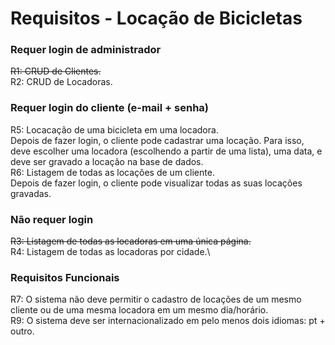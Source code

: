 # **Requisitos - Locação de Bicicletas**

### Requer login de administrador
~~R1: CRUD de Clientes.~~\
R2: CRUD de Locadoras.

### Requer login do cliente (e-mail + senha)
R5: Locacação de uma bicicleta em uma locadora.\
Depois de fazer login, o cliente pode cadastrar uma locação. Para isso, deve escolher uma locadora (escolhendo a partir de uma lista), uma data, e deve ser gravado a locação na base de dados.\
R6: Listagem de todas as locações de um cliente.\
Depois de fazer login, o cliente pode visualizar todas as suas locações gravadas.

### Não requer login
~~R3: Listagem de todas as locadoras em uma única página.~~\
R4: Listagem de todas as locadoras por cidade.\

### Requisitos Funcionais
R7: O sistema não deve permitir o cadastro de locações de um mesmo cliente ou de uma mesma locadora em um mesmo dia/horário.\
R9: O sistema deve ser internacionalizado em pelo menos dois idiomas: pt + outro.
 